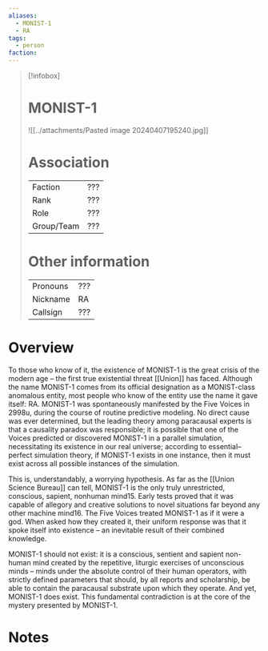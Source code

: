```yaml
---
aliases: 
  - MONIST-1
  - RA
tags: 
  - person
faction: 
---
```


> [!infobox] 
> # MONIST-1
> ![[../attachments/Pasted image 20240407195240.jpg]]
> # Association
> | | |
> | ---- | ---- |
> | Faction | ??? |
> | Rank | ??? |
> | Role | ??? |
> | Group/Team | ??? |
> # Other information
> | | | 
> | - | - |
> | Pronouns | ??? |
> | Nickname | RA |
> | Callsign | ??? | 

# Overview
To those who know of it, the existence of MONIST-1 is the great crisis of the modern age – the first true existential threat [[Union]] has faced. Although the name MONIST-1 comes from its official designation as a MONIST-class anomalous entity, most people who know of the entity use the name it gave itself: RA. MONIST-1 was spontaneously manifested by the Five Voices in 2998u, during the course of routine predictive modeling. No direct cause was ever determined, but the leading theory among paracausal experts is that a causality paradox was responsible; it is possible that one of the Voices predicted or discovered MONIST-1 in a parallel simulation, necessitating its existence in our real universe; according to essential–perfect simulation theory, if MONIST-1 exists in one instance, then it must exist across all possible instances of the simulation. 

This is, understandably, a worrying hypothesis. As far as the [[Union Science Bureau]] can tell, MONIST-1 is the only truly unrestricted, conscious, sapient, nonhuman mind15. Early tests proved that it was capable of allegory and creative solutions to novel situations far beyond any other machine mind16. The Five Voices treated MONIST-1 as if it were a god. When asked how they created it, their uniform response was that it spoke itself into existence – an inevitable result of their combined knowledge. 

MONIST-1 should not exist: it is a conscious, sentient and sapient non-human mind created by the repetitive, liturgic exercises of unconscious minds – minds under the absolute control of their human operators, with strictly defined parameters that should, by all reports and scholarship, be able to contain the paracausal substrate upon which they operate. And yet, MONIST-1 does exist. This fundamental contradiction is at the core of the mystery presented by MONIST-1.

# Notes

